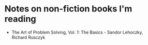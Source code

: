 # Notes on non-fiction books I'm reading

-   The Art of Problem Solving, Vol. 1: The Basics - Sandor Lehoczky, Richard Rusczyk
